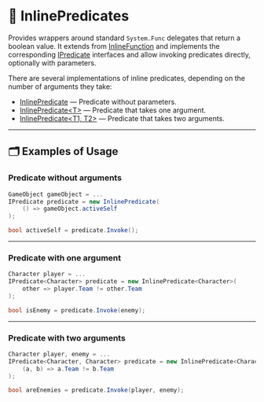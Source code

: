 # 🧩 InlinePredicates

Provides wrappers around standard `System.Func` delegates that return a boolean value. It extends
from [InlineFunction](InlineFunctions.md) and implements the corresponding [IPredicate](IPredicates.md) interfaces and
allow invoking predicates directly, optionally with parameters.

There are several implementations of inline predicates, depending on the number of arguments they take:

- [InlinePredicate](InlinePredicate.md) — Predicate without parameters.
- [InlinePredicate&lt;T&gt;](InlinePredicate%601.md) — Predicate that takes one argument.
- [InlinePredicate&lt;T1, T2&gt;](InlinePredicate%602.md) — Predicate that takes two arguments.

---

## 🗂 Examples of Usage

### Predicate without arguments

```csharp
GameObject gameObject = ...
IPredicate predicate = new InlinePredicate(
    () => gameObject.activeSelf
);

bool activeSelf = predicate.Invoke();
```

---

### Predicate with one argument

```csharp
Character player = ...
IPredicate<Character> predicate = new InlinePredicate<Character>(
    other => player.Team != other.Team
);

bool isEnemy = predicate.Invoke(enemy);
```

---

### Predicate with two arguments

```csharp
Character player, enemy = ...
IPredicate<Character, Character> predicate = new InlinePredicate<Character, Character>(
    (a, b) => a.Team != b.Team
);

bool areEnemies = predicate.Invoke(player, enemy);
```